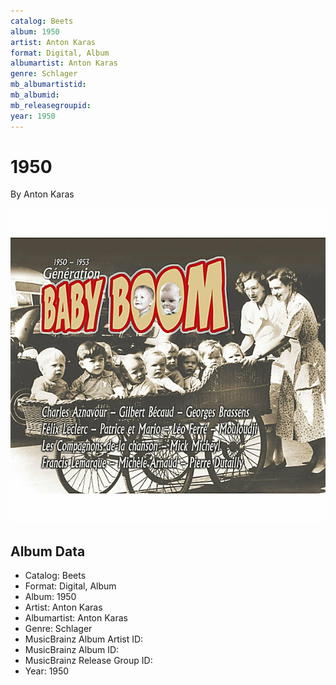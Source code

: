```yaml
---
catalog: Beets
album: 1950
artist: Anton Karas
format: Digital, Album
albumartist: Anton Karas
genre: Schlager
mb_albumartistid: 
mb_albumid: 
mb_releasegroupid: 
year: 1950
---
```


# 1950

By Anton Karas

![](../../assets/beetscovers/Anton_Karas-1950.jpg)

## Album Data

- Catalog: Beets
- Format: Digital, Album
- Album: 1950
- Artist: Anton Karas
- Albumartist: Anton Karas
- Genre: Schlager
- MusicBrainz Album Artist ID: 
- MusicBrainz Album ID: 
- MusicBrainz Release Group ID: 
- Year: 1950


